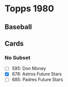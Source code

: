 # Topps 1980 
## Baseball

## Cards

### No Subset
- [ ] 595: Don Money<br>
- [x] 678: Astros Future Stars<br>
- [ ] 685: Padres Future Stars<br>

